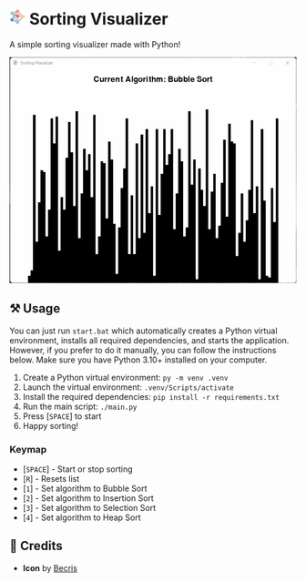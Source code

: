 <h1>
    <img src="icon.png" style="height: 1em;"/>
    <span>Sorting Visualizer</span>
</h1>

A simple sorting visualizer made with Python!

![Demo](demo.gif)

## ⚒️ Usage

You can just run `start.bat` which automatically creates a Python virtual environment, installs all required dependencies, and starts the application. However, if you prefer to do it manually, you can follow the instructions below. Make sure you have Python 3.10+ installed on your computer.

1. Create a Python virtual environment: `py -m venv .venv`
2. Launch the virtual environment: `.venv/Scripts/activate`
3. Install the required dependencies: `pip install -r requirements.txt`
4. Run the main script: `./main.py`
5. Press [`SPACE`] to start
6. Happy sorting!

### Keymap

- [`SPACE`] - Start or stop sorting
- [`R`] - Resets list
- [`1`] - Set algorithm to Bubble Sort
- [`2`] - Set algorithm to Insertion Sort
- [`3`] - Set algorithm to Selection Sort
- [`4`] - Set algorithm to Heap Sort

## 💖 Credits

- **Icon** by [Becris](https://flaticon.com/free-icon/neural_2103633)
